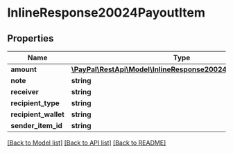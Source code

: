 # InlineResponse20024PayoutItem

## Properties
Name | Type | Description | Notes
------------ | ------------- | ------------- | -------------
**amount** | [**\PayPal\RestApi\Model\InlineResponse20024PayoutItemAmount**](InlineResponse20024PayoutItemAmount.md) |  | [optional] 
**note** | **string** |  | [optional] 
**receiver** | **string** |  | [optional] 
**recipient_type** | **string** |  | [optional] 
**recipient_wallet** | **string** |  | [optional] 
**sender_item_id** | **string** |  | [optional] 

[[Back to Model list]](../README.md#documentation-for-models) [[Back to API list]](../README.md#documentation-for-api-endpoints) [[Back to README]](../README.md)


